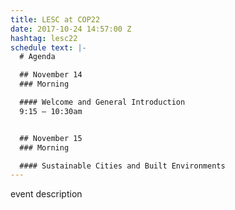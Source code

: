 ```yaml
---
title: LESC at COP22
date: 2017-10-24 14:57:00 Z
hashtag: lesc22
schedule text: |-
  # Agenda

  ## November 14
  ### Morning

  #### Welcome and General Introduction
  9:15 – 10:30am


  ## November 15
  ### Morning

  #### Sustainable Cities and Built Environments
---
```


event description
